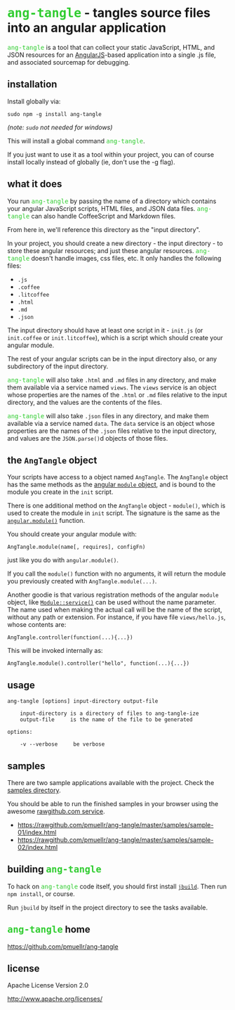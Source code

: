 <tt style="color:limegreen">ang-tangle</tt> - tangles source files into an angular application
================================================================================

<tt style="color:limegreen">ang-tangle</tt> is a tool that can collect your
static JavaScript, HTML, and JSON resources
for an [AngularJS](http://angularjs.org/)-based application
into a single .js file, and associated sourcemap for debugging.



installation
--------------------------------------------------------------------------------

Install globally via:

    sudo npm -g install ang-tangle

*(note: `sudo` not needed for windows)*

This will install a global command <tt style="color:limegreen">ang-tangle</tt>.

If you just want to use it as a tool within your project, you can of course
install locally instead of globally (ie, don't use the -g flag).



what it does
--------------------------------------------------------------------------------

You run <tt style="color:limegreen">ang-tangle</tt> by passing the name of a
directory which contains your angular JavaScript scripts, HTML files,
and JSON data files.  <tt style="color:limegreen">ang-tangle</tt> can
also handle CoffeeScript and Markdown files.

From here in, we'll reference this directory as the "input directory".

In your project, you should create a new directory - the input directory -
to store these angular resources; and just these angular resources.
<tt style="color:limegreen">ang-tangle</tt>
doesn't handle images, css files, etc.  It only handles the following files:

* `.js`
* `.coffee`
* `.litcoffee`
* `.html`
* `.md`
* `.json`

The input directory should have at least one script in it - `init.js`
(or `init.coffee` or `init.litcoffee`), which is a script which should
create your angular module.

The rest of your angular scripts can be in the input directory also, or any
subdirectory of the input directory.

<tt style="color:limegreen">ang-tangle</tt> will also take
`.html` and `.md` files in any directory,
and make them available via a service named `views`.
The `views` service is an object whose properties are the names
of the `.html` or `.md` files relative to the input directory,
and the values are the contents of the files.

<tt style="color:limegreen">ang-tangle</tt> will also take
`.json` files in any directory,
and  make them available via a service named `data`.
The `data` service is an object whose properties are the names
of the `.json` files relative to the input directory,
and values are the `JSON.parse()`d objects of those files.



the `AngTangle` object
--------------------------------------------------------------------------------

Your scripts have access to a object named `AngTangle`.  The `AngTangle` object
has the same methods as the
[angular `module` object](http://docs.angularjs.org/api/angular.Module), and is
bound to the module you create in the `init` script.

There is one additional method on the `AngTangle` object - `module()`, which
is used to create the module in `init` script.  The signature is the same
as the [`angular.module()`](http://docs.angularjs.org/api/angular.module)
function.

You should create your angular module with:

    AngTangle.module(name[, requires], configFn)

just like you do with `angular.module()`.

If you call the `module()` function with no arguments, it will
return the module you previously created with `AngTangle.module(...)`.

Another goodie is that various registration methods of the angular `module` object,
like [`Module::service()`](http://docs.angularjs.org/api/angular.Module) can
be used without the name parameter.  The name used when making the actual call
will be the name of the script, without any path or extension.  For instance,
if you have file `views/hello.js`, whose contents are:

    AngTangle.controller(function(...){...})

This will be invoked internally as:

    AngTangle.module().controller("hello", function(...){...})



usage
--------------------------------------------------------------------------------

    ang-tangle [options] input-directory output-file

        input-directory is a directory of files to ang-tangle-ize
        output-file     is the name of the file to be generated

    options:

        -v --verbose     be verbose



samples
--------------------------------------------------------------------------------

There are two sample applications available with the project.  Check the
[samples directory](https://github.com/pmuellr/ang-tangle/tree/master/samples).

You should be able to run the finished samples in your browser using the
awesome [rawgithub.com service](https://rawgithub.com/).

* <https://rawgithub.com/pmuellr/ang-tangle/master/samples/sample-01/index.html>
* <https://rawgithub.com/pmuellr/ang-tangle/master/samples/sample-02/index.html>



building <tt style="color:limegreen">ang-tangle</tt>
--------------------------------------------------------------------------------

To hack on <tt style="color:limegreen">ang-tangle</tt> code itself, you should first install
[`jbuild`](https://github.com/pmuellr/jbuild).  Then run
`npm install`, or course.

Run `jbuild` by itself in the project directory to see the tasks available.



<tt style="color:limegreen">ang-tangle</tt> home
--------------------------------------------------------------------------------

<https://github.com/pmuellr/ang-tangle>



license
--------------------------------------------------------------------------------

Apache License Version 2.0

<http://www.apache.org/licenses/>
